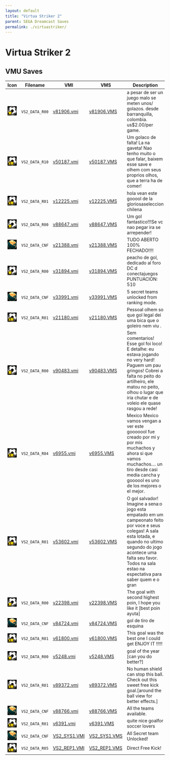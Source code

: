 ```yaml
---
layout: default
title: "Virtua Striker 2"
parent: SEGA Dreamcast Saves
permalink: ./virtuastriker/
---
```

# Virtua Striker 2

## VMU Saves

| Icon | Filename | VMI | VMS | Description |
|------|----------|-----|-----|-------------|
| ![Virtua Striker 2](../icons/VS2_DATA_R00.GIF) | `VS2_DATA_R00` | [v81906.vmi](v81906.vmi) | [v81906.VMS](v81906.VMS) | a pesar de ser un juego malo se meten unos/ golazos. desde barranquilla, colombia. us$2.00/per game.   |
| ![Virtua Striker 2](../icons/VS2_DATA_R10.GIF) | `VS2_DATA_R10` | [v50187.vmi](v50187.vmi) | [v50187.VMS](v50187.VMS) | Um golaco de falta! La na gaveta! Nao tenho muito o que falar, baixem esse save e olhem com seus proprios olhos, que a terra ha de comer!  |
| ![Virtua Striker 2](../icons/VS2_DATA_R01.GIF) | `VS2_DATA_R01` | [v12225.vmi](v12225.vmi) | [v12225.VMS](v12225.VMS) | hola vean este gooool de la gloriosaseleccion chilena  |
| ![Virtua Striker 2](../icons/VS2_DATA_R00.GIF) | `VS2_DATA_R00` | [v88647.vmi](v88647.vmi) | [v88647.VMS](v88647.VMS) | Um gol fantastico!!!Se vc nao pegar ira se arrepender!  |
| ![Virtua Striker 2](../icons/VS2_DATA_CNF.GIF) | `VS2_DATA_CNF` | [v21388.vmi](v21388.vmi) | [v21388.VMS](v21388.VMS) | TUDO ABERTO 100% FECHADO!!!!  |
| ![Virtua Striker 2](../icons/VS2_DATA_R00.GIF) | `VS2_DATA_R00` | [v31894.vmi](v31894.vmi) | [v31894.VMS](v31894.VMS) | peacho de gol, dedicado al foro DC d conectajuegos PUNTUACION: 510  |
| ![Virtua Striker 2](../icons/VS2_DATA_CNF.GIF) | `VS2_DATA_CNF` | [v33991.vmi](v33991.vmi) | [v33991.VMS](v33991.VMS) | 5 secret teams unlocked from ranking mode.  |
| ![Virtua Striker 2](../icons/VS2_DATA_R01.GIF) | `VS2_DATA_R01` | [v21180.vmi](v21180.vmi) | [v21180.VMS](v21180.VMS) | Pessoal olhem so que gol legal dei uma bica que o goleiro nem viu .  |
| ![Virtua Striker 2](../icons/VS2_DATA_R00.GIF) | `VS2_DATA_R00` | [v90483.vmi](v90483.vmi) | [v90483.VMS](v90483.VMS) | Sem comentarios! Esse gol foi loco! E detalhe: eu estava jogando no very hard! Paguem um pau gringos! Cobrei a falta no peito do artilheiro, ele matou no peito, olhou o lugar que iria chutar e de voleio ele quase rasgou a rede!  |
| ![Virtua Striker 2](../icons/VS2_DATA_R04.GIF) | `VS2_DATA_R04` | [v6955.vmi](v6955.vmi) | [v6955.VMS](v6955.VMS) | Mexico Mexico vamos vengan a ver este gooooool fue creado por mi y por mis muchachos y ahora si que vamos muchachos.... un tiro desde casi media cancha y goooool es uno de los mejores o el mejor.  |
| ![Virtua Striker 2](../icons/VS2_DATA_R01.GIF) | `VS2_DATA_R01` | [v53602.vmi](v53602.vmi) | [v53602.VMS](v53602.VMS) | O gol salvador! Imagine a sena:o jogo esta empatado em um campeonato feito por voce e seus colegas! A sala esta lotada, e quando no ultimo segundo do jogo acontece uma falta seu favor. Todos na sala estao na espectativa para saber quem e o gran |
| ![Virtua Striker 2](../icons/VS2_DATA_R00.GIF) | `VS2_DATA_R00` | [v22398.vmi](v22398.vmi) | [v22398.VMS](v22398.VMS) | The goal with second highest poin, I hope you like it [best poin ayuta]  |
| ![Virtua Striker 2](../icons/VS2_DATA_CNF.GIF) | `VS2_DATA_CNF` | [v84724.vmi](v84724.vmi) | [v84724.VMS](v84724.VMS) | gol de tiro de esquina  |
| ![Virtua Striker 2](../icons/VS2_DATA_R01.GIF) | `VS2_DATA_R01` | [v61800.vmi](v61800.vmi) | [v61800.VMS](v61800.VMS) | This goal was the best one I could get ENJOY IT !!!!!  |
| ![Virtua Striker 2](../icons/VS2_DATA_R00.GIF) | `VS2_DATA_R00` | [v5248.vmi](v5248.vmi) | [v5248.VMS](v5248.VMS) | goal of the year [can you do better?]  |
| ![Virtua Striker 2](../icons/VS2_DATA_R01.GIF) | `VS2_DATA_R01` | [v89372.vmi](v89372.vmi) | [v89372.VMS](v89372.VMS) | No human shield can stop this ball. Check out this sweet free kick goal.[around the ball view for better effects.]  |
| ![Virtua Striker 2](../icons/VS2_DATA_CNF.GIF) | `VS2_DATA_CNF` | [v88766.vmi](v88766.vmi) | [v88766.VMS](v88766.VMS) | All the teams available.  |
| ![Virtua Striker 2](../icons/VS2_DATA_R01.GIF) | `VS2_DATA_R01` | [v6391.vmi](v6391.vmi) | [v6391.VMS](v6391.VMS) | quite nice goalfor soccer lovers   |
| ![Virtua Striker 2](../icons/VS2_DATA_CNF.GIF) | `VS2_DATA_CNF` | [VS2_SYS1.VMI](VS2_SYS1.VMI) | [VS2_SYS1.VMS](VS2_SYS1.VMS) | All Secret team Unlocked! |
| ![Virtua Striker 2](../icons/VS2_DATA_R05.GIF) | `VS2_DATA_R05` | [VS2_REP1.VMI](VS2_REP1.VMI) | [VS2_REP1.VMS](VS2_REP1.VMS) | Direct Free Kick! |
